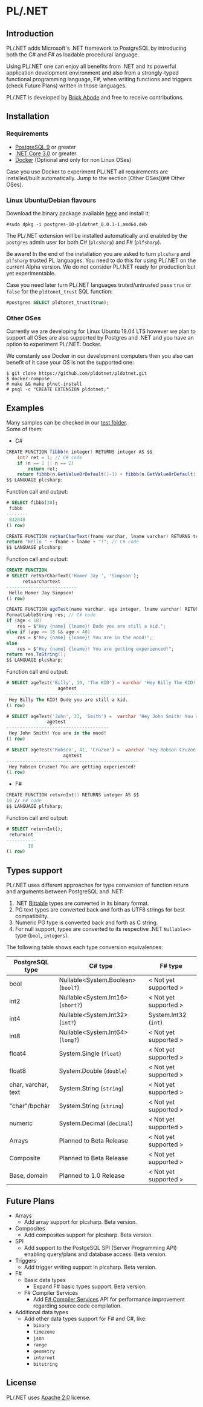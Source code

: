 # PL/.NET

## Introduction

 PL/.NET adds Microsoft's .NET framework to PostgreSQL by introducing both the C# and F#
as loadable procedural language.  

 Using PL/.NET one can enjoy all benefits from .NET and its powerful application development 
environment and also from a strongly-typed functional programming language, F#, when writing 
functions and triggers (check Future Plans) written in those languages.  

PL/.NET is developed by [Brick Abode](http://www.brickabode.com) and free to receive contributions.  

## Installation

### Requirements

+ [PostgreSQL 9](https://www.postgresql.org/) or greater
+ [.NET Core 3.0](https://github.com/dotnet/core) or greater.
+ [Docker](https://www.docker.com/) (Optional and only for non Linux OSes)

Case you use Docker to experiment PL/.NET all requirements are installed/built
automatically. Jump to the section [Other OSes](## Other OSes).

### Linux Ubuntu/Debian flavours

Download the binary package available [here](https://brickabode.com) and install it: 

```console
#sudo dpkg -i postgres-10-pldotnet_0.0.1-1.amd64.deb

```

The PL/.NET extension will be installed automatically and enabled
 by the `postgres` admin user for both C# (`plcsharp`) and F# (`plfsharp`).  

Be aware! In the end of the installation you are asked to turn `plcsharp` and `plfsharp`
 trusted PL languages. You need to do this for using PL/.NET on the current Alpha 
 version. We do not consider PL/.NET ready for production but yet experimentable.
  
Case you need later turn PL/.NET languages truted/untrusted pass `true` or `false`
for the `pldtonet_trust` SQL function:

```sql
#postgres SELECT pldtonet_trust(true);
```

### Other OSes 

Currently we are developing for Linux Ubuntu 18.04 LTS however 
we plan to support all OSes are also supported by Postgres and .NET and you
have an option to experiment PL/.NET: Docker.
  
We constanly use Docker in our development computers then you also 
can benefit of it case your OS is not the supported one: 


```console
$ git clone https://github.com/pldotnet/pldotnet.git
$ docker-compose
# make && make plnet-install
# psql -c "CREATE EXTENSION pldotnet;"

```

## Examples

Many samples can be checked in our [test folder](https://git.brickabode.com/DotNetInPostgreSQL/pldotnet/tree/master/sql).  
Some of them:

+ C#
```csharp
CREATE FUNCTION fibbb(n integer) RETURNS integer AS $$
    int? ret = 1; // C# code
    if (n == 1 || n == 2) 
        return ret;
    return fibbb(n.GetValueOrDefault()-1) + fibbb(n.GetValueOrDefault()-2);;
$$ LANGUAGE plcsharp;
```
Function call and output:
```sql
# SELECT fibbb(30);
 fibbb
--------
 832040
(1 row)
```

```csharp
CREATE FUNCTION retVarCharText(fname varchar, lname varchar) RETURNS text AS $$
return "Hello " + fname + lname + "!"; // C# code
$$ LANGUAGE plcsharp;
```
Function call and output:
```sql
CREATE FUNCTION
# SELECT retVarCharText('Homer Jay ', 'Simpson');
      retvarchartext
--------------------------
 Hello Homer Jay Simpson!
(1 row)
```

```csharp
CREATE FUNCTION ageTest(name varchar, age integer, lname varchar) RETURNS varchar AS $$
FormattableString res; // C# code
if (age < 18)
    res = $"Hey {name} {lname}! Dude you are still a kid.";
else if (age >= 18 && age < 40)
    res = $"Hey {name} {lname}! You are in the mood!";
else
    res = $"Hey {name} {lname}! You are getting experienced!";
return res.ToString();
$$ LANGUAGE plcsharp;
```
Function call and output:
```sql
# SELECT ageTest('Billy', 10, 'The KID') = varchar 'Hey Billy The KID! Dude you are still a kid.';
                   agetest
----------------------------------------------
 Hey Billy The KID! Dude you are still a kid.
(1 row)

# SELECT ageTest('John', 33, 'Smith') =  varchar 'Hey John Smith! You are in the mood!';
               agetest
--------------------------------------
 Hey John Smith! You are in the mood!
(1 row)

# SELECT ageTest('Robson', 41, 'Cruzoe') =  varchar 'Hey Robson Cruzoe! You are getting experienced!';
                     agetest
-------------------------------------------------
 Hey Robson Cruzoe! You are getting experienced!
(1 row)
```

+ F#
```fsharp
CREATE FUNCTION returnInt() RETURNS integer AS $$
10 // F# code
$$ LANGUAGE plfsharp;
```
Function call and output:
```sql
# SELECT returnInt();
 returnint
-----------
        10
(1 row)
```

## Types support

PL/.NET uses different approaches for type conversion of function return and arguments 
between PostgreSQL and .NET:

1. .NET [Bittable](https://docs.microsoft.com/en-us/dotnet/framework/interop/blittable-and-non-blittable-types) types are converted in its binary format.
2. PG text types are converted back and forth as UTF8 strings for best compatibility.
3. Numeric PG type is converted back and forth as C string.
4. For null support, types are converted to its respective .NET `Nullable<>` type (`bool`, `integers`).

The following table shows each type conversion equivalences:

| PostgreSQL type     | C# type                            | F# type               |
|---------------------|------------------------------------|-----------------------|
| bool                | Nullable<System.Boolean> (`bool?`) | < Not yet supported > |
| int2                | Nullable<System.Int16> (`short?`)  | < Not yet supported > |
| int4                | Nullable<System.Int32> (`int?`)    | System.Int32 (`int`)  |
| int8                | Nullable<System.Int64> (`long?`)   | < Not yet supported > |
| float4              | System.Single (`float`)            | < Not yet supported > |
| float8              | System.Double (`double`)           | < Not yet supported > |
| char, varchar, text | System.String (`string`)           | < Not yet supported > |
| "char"/bpchar       | System.String (`string`)           | < Not yet supported > |
| numeric             | System.Decimal (`decimal`)         | < Not yet supported > |
| Arrays              | Planned to Beta Release            | < Not yet supported > |
| Composite           | Planned to Beta Release            | < Not yet supported > |
| Base, domain        | Planned to 1.0 Release             | < Not yet supported > |


## Future Plans
  - Arrays
    + Add array support for plcsharp. Beta version.
  - Composites
    + Add composites support for plcsharp. Beta version.
  - SPI
    + Add support to the PostgeSQL SPI (Server Programming API) enabling query/plans and database access. Beta version.
  - Triggers
    + Add trigger writing support in plcsharp. Beta version.
  - F#
    + Basic data types
      * Expand F# basic types support. Beta version.
    + F# Compiler Services
      * Add [F# Compiler Services](http://fsharp.github.io/FSharp.Compiler.Service/) API for performance improvement regarding source code compilation.
  - Additional data types
    + Add other data types support for F# and C#, like:
      * `binary`
      * `timezone`
      * `json`
      * `range`
      * `geometry`
      * `internet`
      * `bitstring`
## License

PL/.NET uses [Apache 2.0](https://www.apache.org/licenses/LICENSE-2.0) license.
